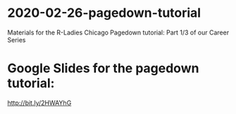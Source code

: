 # 2020-02-26-pagedown-tutorial
Materials for the R-Ladies Chicago Pagedown tutorial: Part 1/3 of our Career Series

# Google Slides for the pagedown tutorial:
http://bit.ly/2HWAYhG
